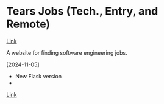 # Tears Jobs (Tech., Entry, and Remote)

[Link](https://tears.wonjchoi.com)

A website for finding software engineering jobs.

[2024-11-05]

- New Flask version
- 
[Link](https://tearsjobs.careers)

